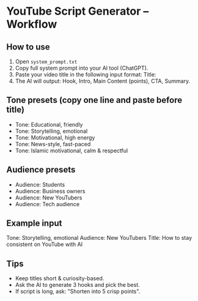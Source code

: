 # YouTube Script Generator – Workflow

## How to use
1) Open `system_prompt.txt`
2) Copy full system prompt into your AI tool (ChatGPT).
3) Paste your video title in the following input format:
   Title: <your title here>
4) The AI will output: Hook, Intro, Main Content (points), CTA, Summary.

## Tone presets (copy one line and paste before title)
- Tone: Educational, friendly
- Tone: Storytelling, emotional
- Tone: Motivational, high energy
- Tone: News-style, fast-paced
- Tone: Islamic motivational, calm & respectful

## Audience presets
- Audience: Students
- Audience: Business owners
- Audience: New YouTubers
- Audience: Tech audience

## Example input
Tone: Storytelling, emotional
Audience: New YouTubers
Title: How to stay consistent on YouTube with AI

## Tips
- Keep titles short & curiosity-based.
- Ask the AI to generate 3 hooks and pick the best.
- If script is long, ask: "Shorten into 5 crisp points".
